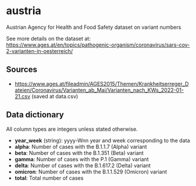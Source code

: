 # austria

Austrian Agency for Health and Food Safety dataset on variant numbers

See more details on the dataset at:
https://www.ages.at/en/topics/pathogenic-organism/coronavirus/sars-cov-2-varianten-in-oesterreich/

## Sources

* https://www.ages.at/fileadmin/AGES2015/Themen/Krankheitserreger_Dateien/Coronavirus/Varianten_ab_Mai/Varianten_nach_KWs_2022-01-21.csv
  (saved at data.csv)

## Data dictionary

All column types are integers unless stated otherwise.

* **year_week** (string): yyyy-Wnn year and week corresponding to the data
* **alpha**: Number of cases with the B.1.1.7 (Alpha) variant
* **beta**: Number of cases with the B.1.351 (Beta) variant
* **gamma**: Number of cases with the P.1 (Gamma) variant
* **delta**: Number of cases with the B.1.617.2 (Delta) variant
* **omicron**: Number of cases with the B.1.1.529 (Omicron) variant
* **total**: Total number of cases
